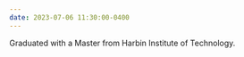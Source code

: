 ```yaml
---
date: 2023-07-06 11:30:00-0400
---
```


Graduated with a Master from Harbin Institute of Technology.
